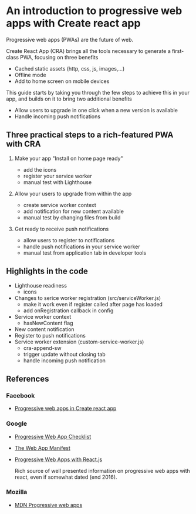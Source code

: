 # An introduction to progressive web apps with Create react app

Progressive web apps (PWAs) are the future of web.

Create React App (CRA) brings all the tools necessary to generate a first-class PWA, focusing on three benefits

- Cached static assets (http, css, js, images,...)
- Offline mode
- Add to home screen on mobile devices

This guide starts by taking you through the few steps to achieve this in your app, and builds on it to bring two additional benefits

- Allow users to upgrade in one click when a new version is available
- Handle incoming push notifications

## Three practical steps to a rich-featured PWA with CRA

1. Make your app "Install on home page ready"

   - add the icons
   - register your service worker
   - manual test with Lighthouse

2. Allow your users to upgrade from within the app

   - create service worker context
   - add notification for new content available
   - manual test by changing files from build

3. Get ready to receive push notifications
   - allow users to register to notifications
   - handle push notifications in your service worker
   - manual test from application tab in developer tools

## Highlights in the code

- Lighthouse readiness
  - icons
- Changes to serice worker registration (src/serviceWorker.js)
  - make it work even if register called after page has loaded
  - add onRegistration callback in config
- Service worker context
  - hasNewContent flag
- New content notification
- Register to push notifications
- Service worker extension (custom-service-worker.js)
  - cra-append-sw
  - trigger update without closing tab
  - handle incoming push notification

## References

### Facebook

- [Progressive web apps in Create react app](https://facebook.github.io/create-react-app/docs/making-a-progressive-web-app)

### Google

- [Progressive Web App Checklist](https://developers.google.com/web/progressive-web-apps/checklist)
- [The Web App Manifest](https://developers.google.com/web/fundamentals/web-app-manifest/)
- [Progressive Web Apps with React.js](https://medium.com/@addyosmani/progressive-web-apps-with-react-js-part-i-introduction-50679aef2b12)

  Rich source of well presented information on progressive web apps with react, even if somewhat dated (end 2016).

### Mozilla

- [MDN Progressive web apps](https://developer.mozilla.org/en-US/docs/Web/Progressive_web_apps)
